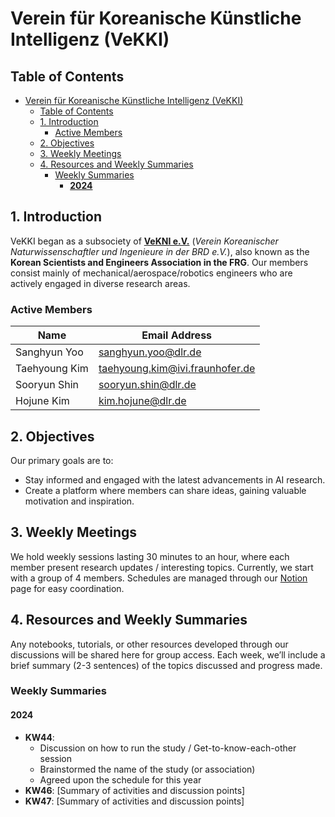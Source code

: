 # Verein für Koreanische Künstliche Intelligenz (VeKKI) 

## Table of Contents
- [Verein für Koreanische Künstliche Intelligenz (VeKKI)](#verein-für-koreanische-künstliche-intelligenz-vekki)
  - [Table of Contents](#table-of-contents)
  - [1. Introduction](#1-introduction)
    - [Active Members](#active-members)
  - [2. Objectives](#2-objectives)
  - [3. Weekly Meetings](#3-weekly-meetings)
  - [4. Resources and Weekly Summaries](#4-resources-and-weekly-summaries)
    - [Weekly Summaries](#weekly-summaries)
      - [**2024**](#2024)

## 1. Introduction
VeKKI began as a subsociety of [**VeKNI e.V.**](https://www.vekni.org/) (*Verein Koreanischer Naturwissenschaftler und Ingenieure in der BRD e.V.*), also known as the **Korean Scientists and Engineers Association in the FRG**. Our members consist mainly of mechanical/aerospace/robotics engineers who are actively engaged in diverse research areas.

### Active Members
| Name          | Email Address                   |
| ------------- | ------------------------------- |
| Sanghyun Yoo  | sanghyun.yoo@dlr.de             |
| Taehyoung Kim | taehyoung.kim@ivi.fraunhofer.de |
| Sooryun Shin  | sooryun.shin@dlr.de             |
| Hojune Kim    | kim.hojune@dlr.de               |

## 2. Objectives
Our primary goals are to:
- Stay informed and engaged with the latest advancements in AI research.
- Create a platform where members can share ideas, gaining valuable motivation and inspiration.

## 3. Weekly Meetings
We hold weekly sessions lasting 30 minutes to an hour, where each member present research updates / interesting topics. Currently, we start with a group of 4 members. Schedules are managed through our [Notion]([https://](https://www.notion.so/VEKKI-13160e324e6f80d78173daa7e9a66960?cookie_sync_completed=true)) page for easy coordination.

## 4. Resources and Weekly Summaries
Any notebooks, tutorials, or other resources developed through our discussions will be shared here for group access. Each week, we’ll include a brief summary (2-3 sentences) of the topics discussed and progress made. 

### Weekly Summaries

#### **2024**

- **KW44**:
  - Discussion on how to run the study / Get-to-know-each-other session
  - Brainstormed the name of the study (or association)
  - Agreed upon the schedule for this year
- **KW46**: [Summary of activities and discussion points]
- **KW47**: [Summary of activities and discussion points]
